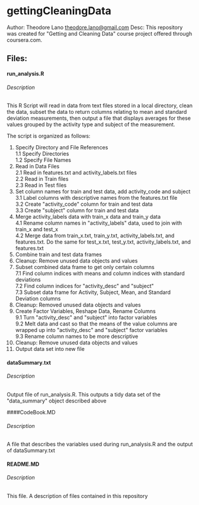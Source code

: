 # gettingCleaningData
Author: Theodore Lano <theodore.lano@gmail.com>
Desc: This repository was created for "Getting and Cleaning Data" course project offered through coursera.com.  

## Files:
#### run_analysis.R
###### Description
This R Script will read in data from text files stored in a local directory, clean the data, subset the data to return columns relating to mean and standard deviation measurements, then output a file that displays averages for these values grouped by the activity type and subject of the measurement.

The script is organized as follows:

1. Specify Directory and File References  
  1.1 Specify Directories  
  1.2 Specify File Names  
2. Read in Data Files  
  2.1 Read in features.txt and activity_labels.txt files  
  2.2 Read in Train files  
  2.3 Read in Test files  
3. Set column names for train and test data, add activity_code and subject  
  3.1 Label columns with descriptive names from the features.txt file  
  3.2 Create "activity_code" column for train and test data  
  3.3 Create "subject" column for train and test data  
4. Merge activity_labels data with train_x data and train_y data  
  4.1 Rename column names in "activity_labels" data, used to join with train_x and test_x  
  4.2 Merge data from train_x.txt, train_y.txt, activity_labels.txt, and features.txt.  Do the same for test_x.txt, test_y.txt, activity_labels.txt, and features.txt  
5. Combine train and test data frames  
6. Cleanup: Remove unused data objects and values  
7. Subset combined data frame to get only certain columns  
  7.1 Find column indices with means and column indices with standard deviations  
  7.2 Find column indices for "activity_desc" and "subject"  
  7.3 Subset data frame for Activity, Subject, Mean, and Standard Deviation columns  
8. Cleanup: Removed unused data objects and values  
9. Create Factor Variables, Reshape Data, Rename Columns  
  9.1 Turn "activity_desc" and "subject" into factor variables  
  9.2 Melt data and cast so that the means of the value columns are wrapped up into "activity_desc" and "subject" factor variables  
  9.3 Rename column names to be more descriptive  
10. Cleanup: Remove unused data objects and values  
11. Output data set into new file  


#### dataSummary.txt
###### Description
Output file of run_analysis.R.  This outputs a tidy data set of the "data_summary" object described above  


####CodeBook.MD
###### Description
A file that describes the variables used during run_analysis.R and the output of dataSummary.txt


#### README.MD
###### Description
This file.  A description of files contained in this repository
